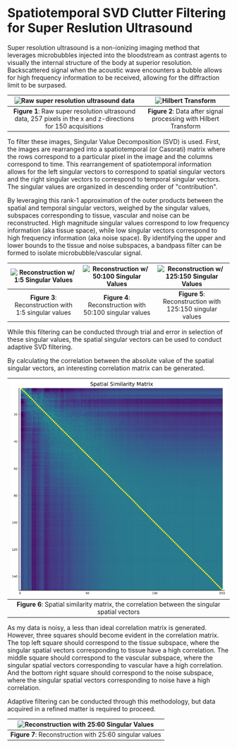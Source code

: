 # Spatiotemporal SVD Clutter Filtering for Super Reslution Ultrasound

Super resolution ultrasound is a non-ionizing imaging method that leverages microbubbles injected into the bloodstream as contrast agents to visually the internal structure of the body at superior resolution. Backscattered signal when the acoustic wave encounters a bubble allows for high frequency information to be received, allowing for the diffraction limit to be surpased.

| ![Raw super resolution ultrasound data](./Figures/1%20Unfiltered%20US/small/raw.gif) | ![Hilbert Transform](./Figures/1%20Unfiltered%20US/small/hilbert.gif) |
|:--:|:--:|
| **Figure 1**: Raw super resolution ultrasound data, 257 pixels in the x and z-directions for 150 acquisitions | **Figure 2**: Data after signal processing with Hilbert Transform |

To filter these images, Singular Value Decomposition (SVD) is used. First, the images are rearranged into a spatiotemporal (or Casorati) matrix where the rows correspond to a particular pixel in the image and the columns correspond to time. This rearrangement of spatiotemporal information allows for the left singular vectors to correspond to spatial singular vectors and the right singular vectors to correspond to temporal singular vectors. The singular values are organized in descending order of "contribution".  

By leveraging this rank-1 approximation of the outer products between the spatial and temporal singular vectors, weighed by the singular values, subspaces corresponding to tissue, vascular and noise can be reconstructed. High magnitude singular values correspond to low frequency information (aka tissue space), while low singular vectors correspond to high frequency information (aka noise space). By identifying the upper and lower bounds to the tissue and noise subspaces, a bandpass filter can be formed to isolate microbubble/vascular signal. 

| ![Reconstruction w/ 1:5 Singular Values](./Figures/2%20Arbitrary%20SVD/small/1-5.gif) | ![Reconstruction w/ 50:100 Singular Values](./Figures/2%20Arbitrary%20SVD/small/50-100.gif) | ![Reconstruction w/ 125:150 Singular Values](./Figures/2%20Arbitrary%20SVD/small/125-150.gif)
|:--:|:--:|:--:|
| **Figure 3**: Reconstruction with 1:5 singular values | **Figure 4**: Reconstruction with 50:100 singular values | **Figure 5**: Reconstruction with 125:150 singular values |

While this filtering can be conducted through trial and error in selection of these singular values, the spatial singular vectors can be used to conduct adaptive SVD filtering.

By calculating the correlation between the absolute value of the spatial singular vectors, an interesting correlation matrix can be generated. 

| ![Spatial Similarity Matrix](./Figures/3%20Spatial%20Similarity/small/ssm.png)
|:--:|
| **Figure 6**: Spatial similarity matrix, the correlation between the singular spatial vectors |

As my data is noisy, a less than ideal correlation matrix is generated. However, three squares should become evident in the correlation matrix. The top left square should correspond to the tissue subspace, where the singular spatial vectors corresponding to tissue have a high correlation. The middle square should correspond to the vascular subspace, where the singular spatial vectors corresponding to vascular have a high correlation. And the bottom right square should correspond to the noise subspace, where the singular spatial vectors corresponding to noise have a high correlation. 

Adaptive filtering can be conducted through this methodology, but data acquired in a refined matter is required to proceed.

| ![Reconstruction with 25:60 Singular Values](./Figures/4%20Singular%20Value%20Selection/small/25-60.gif)
|:--:|
| **Figure 7**: Reconstruction with 25:60 singular values |